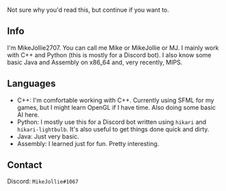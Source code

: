 Not sure why you'd read this, but continue if you want to.

## Info

I'm MikeJollie2707. You can call me Mike or MikeJollie or MJ. I mainly work with C++ and Python (this is mostly for a Discord bot). I also know some basic Java and Assembly on x86_64 and, very recently, MIPS.

## Languages

- C++: I'm comfortable working with C++. Currently using SFML for my games, but I might learn OpenGL if I have time. Also doing some basic AI here.
- Python: I mostly use this for a Discord bot written using `hikari` and `hikari-lightbulb`. It's also useful to get things done quick and dirty.
- Java: Just very basic.
- Assembly: I learned just for fun. Pretty interesting. 

## Contact

Discord: `MikeJollie#1067`

<!---
MikeJollie2707/MikeJollie2707 is a ✨ special ✨ repository because its `README.md` (this file) appears on your GitHub profile.
You can click the Preview link to take a look at your changes.
--->
